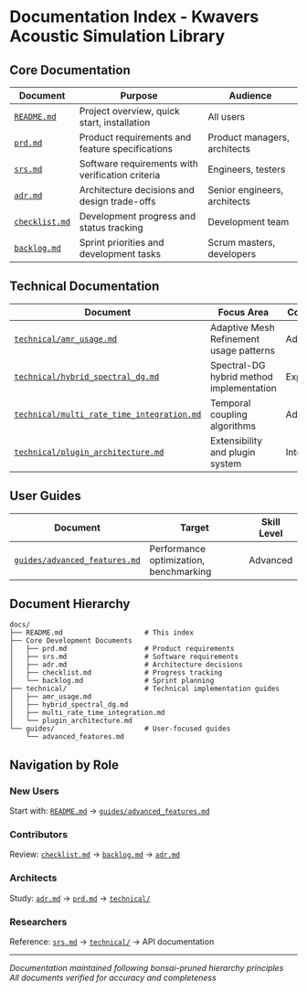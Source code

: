 # Documentation Index - Kwavers Acoustic Simulation Library

## Core Documentation

| Document | Purpose | Audience |
|----------|---------|----------|
| [`README.md`](../README.md) | Project overview, quick start, installation | All users |
| [`prd.md`](prd.md) | Product requirements and feature specifications | Product managers, architects |
| [`srs.md`](srs.md) | Software requirements with verification criteria | Engineers, testers |
| [`adr.md`](adr.md) | Architecture decisions and design trade-offs | Senior engineers, architects |
| [`checklist.md`](checklist.md) | Development progress and status tracking | Development team |
| [`backlog.md`](backlog.md) | Sprint priorities and development tasks | Scrum masters, developers |

## Technical Documentation

| Document | Focus Area | Complexity |
|----------|------------|------------|
| [`technical/amr_usage.md`](technical/amr_usage.md) | Adaptive Mesh Refinement usage patterns | Advanced |
| [`technical/hybrid_spectral_dg.md`](technical/hybrid_spectral_dg.md) | Spectral-DG hybrid method implementation | Expert |
| [`technical/multi_rate_time_integration.md`](technical/multi_rate_time_integration.md) | Temporal coupling algorithms | Advanced |
| [`technical/plugin_architecture.md`](technical/plugin_architecture.md) | Extensibility and plugin system | Intermediate |

## User Guides

| Document | Target | Skill Level |
|----------|--------|-------------|
| [`guides/advanced_features.md`](guides/advanced_features.md) | Performance optimization, benchmarking | Advanced |

## Document Hierarchy

```
docs/
├── README.md                    # This index
├── Core Development Documents
│   ├── prd.md                   # Product requirements  
│   ├── srs.md                   # Software requirements
│   ├── adr.md                   # Architecture decisions
│   ├── checklist.md             # Progress tracking
│   └── backlog.md               # Sprint planning
├── technical/                   # Technical implementation guides
│   ├── amr_usage.md
│   ├── hybrid_spectral_dg.md
│   ├── multi_rate_time_integration.md
│   └── plugin_architecture.md
└── guides/                      # User-focused guides
    └── advanced_features.md
```

## Navigation by Role

### **New Users**
Start with: [`README.md`](../README.md) → [`guides/advanced_features.md`](guides/advanced_features.md)

### **Contributors** 
Review: [`checklist.md`](checklist.md) → [`backlog.md`](backlog.md) → [`adr.md`](adr.md)

### **Architects**
Study: [`adr.md`](adr.md) → [`prd.md`](prd.md) → [`technical/`](technical/)

### **Researchers**
Reference: [`srs.md`](srs.md) → [`technical/`](technical/) → API documentation

---

*Documentation maintained following bonsai-pruned hierarchy principles*  
*All documents verified for accuracy and completeness*